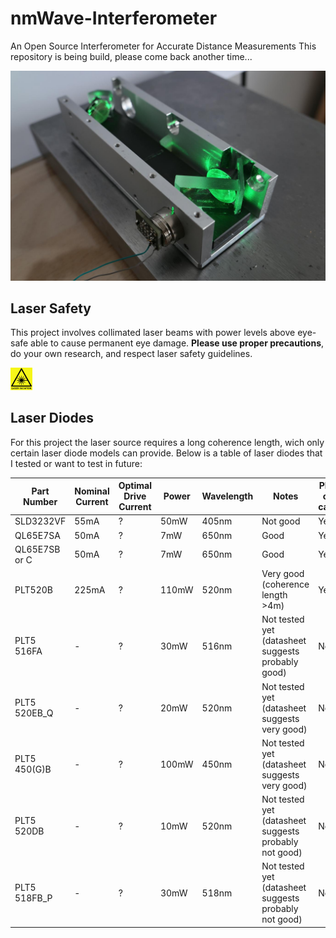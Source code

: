 # nmWave-Interferometer
An Open Source Interferometer for Accurate Distance Measurements
This repository is being build, please come back another time...

![Interferometer](images/interferometer.jpg)

## Laser Safety

This project involves collimated laser beams with power levels above eye-safe able to cause permanent eye damage. **Please use proper precautions**, do your own research, and respect laser safety guidelines.

<img src="images/laser_hazard.jpg" alt="Laser Hazard" width="7%"/>

## Laser Diodes

For this project the laser source requires a long coherence length, wich only certain laser diode models can provide.
Below is a table of laser diodes that I tested or want to test in future:

| Part Number           | Nominal Current | Optimal Drive Current | Power   | Wavelength  | Notes                                           | Plus on case |
|-----------------------|-----------------|-----------------------|---------|-------------|-------------------------------------------------|-----------|
| SLD3232VF             | 55mA            | ?                     | 50mW    | 405nm       | Not good                                        | Yes       |
| QL65E7SA              | 50mA            | ?                     | 7mW     | 650nm       | Good                                            | Yes       |
| QL65E7SB or C         | 50mA            | ?                     | 7mW     | 650nm       | Good                                            | Yes       |
| PLT520B               | 225mA           | ?                     | 110mW   | 520nm       | Very good (coherence length >4m)                | Yes       |
| PLT5 516FA            | -               | ?                     | 30mW    | 516nm       | Not tested yet (datasheet suggests probably good)  | No        |
| PLT5 520EB_Q          | -               | ?                     | 20mW    | 520nm       | Not tested yet (datasheet suggests very good)      | No        |
| PLT5 450(G)B          | -               | ?                     | 100mW   | 450nm       | Not tested yet (datasheet suggests very good)       | No        |
| PLT5 520DB            | -               | ?                     | 10mW    | 520nm       | Not tested yet (datasheet suggests probably not good) | No        |
| PLT5 518FB_P          | -               | ?                     | 30mW    | 518nm       | Not tested yet (datasheet suggests probably not good) | No        |



